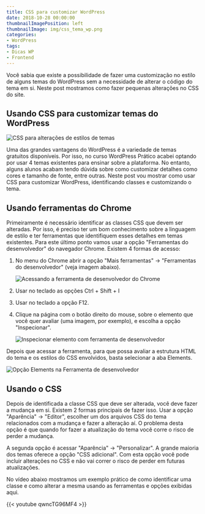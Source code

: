 ```yaml
---
title: CSS para customizar WordPress
date: 2018-10-28 00:00:00
thumbnailImagePosition: left
thumbnailImage: img/css_tema_wp.png
categories:
- WordPress
tags:
- Dicas WP
- Frontend
---
```


Você sabia que existe a possibilidade de fazer uma customização no estilo de alguns temas do WordPress sem a necessidade de alterar o código do tema em si. Neste post mostramos como fazer pequenas alterações no CSS do site.

<!--more-->

## Usando CSS para customizar temas do WordPress

![CSS para alterações de estilos de temas](../../img/css_tema_wp.png "Customização de temas WordPress")

Uma das grandes vantagens do WordPress é a variedade de temas gratuitos disponíveis. Por isso, no curso WordPress Prático acabei optando por usar 4 temas existentes para ensinar sobre a plataforma. No entanto, alguns alunos acabam tendo dúvida sobre como customizar detalhes como cores e tamanho de fonte, entre outras. Neste post vou mostrar como usar CSS para customizar WordPress, identificando classes e customizando o tema.

## Usando ferramentas do Chrome

Primeiramente é necessário identificar as classes CSS que devem ser alteradas. Por isso, é preciso ter um bom conhecimento sobre a linguagem de estilo e ter ferramentas que identifiquem esses detalhes em temas existentes. Para este último ponto vamos usar a opção "Ferramentas do desenvolvedor" do navegador Chrome. Existem 4 formas de acesso:

1. No menu do Chrome abrir a opção "Mais ferramentas" -> "Ferramentas do desenvolvedor" (veja imagem abaixo).

   ![Acessando a ferramenta de desenvolvedor do Chrome](../../img/Acesso-ferramenta.png "Ferramenta de desenvolvedor do Chrome")

2. Usar no teclado as opções Ctrl + Shift + I

3. Usar no teclado a opção F12.

4. Clique na página com o botão direito do mouse, sobre o elemento que você quer avaliar (uma imagem, por exemplo), e escolha a opção "Inspecionar".

   ![Inspecionar elemento com ferramenta de desenvolvedor](../../img/Menu-inspecionar.png "Inspecionar elemento")


Depois que acessar a ferramenta, para que possa avaliar a estrutura HTML do tema e os estilos do CSS envolvidos, basta selecionar a aba Elements.

![Opção Elements na Ferramenta de desenvolvedor](../../img/Ferramenta-Desenvolvedor.png "Elements em Ferramenta de desenvolvedor")

## Usando o CSS

Depois de identificada a classe CSS que deve ser alterada, você deve fazer a mudança em si. Existem 2 formas principais de fazer isso. Usar a opção "Aparência" -> "Editor", escolher um dos arquivos CSS do tema relacionados com a mudança e fazer a alteração aí. O problema desta opção é que quando for fazer a atualização do tema você corre o risco de perder a mudança.

A segunda opção é acessar "Aparência" -> "Personalizar". A grande maioria dos temas oferece a opção "CSS adicional". Com esta opção você pode incluir alterações no CSS e não vai correr o risco de perder em futuras atualizações.

No vídeo abaixo mostramos um exemplo prático de como identificar uma classe e como alterar a mesma usando as ferramentas e opções exibidas aqui.

{{< youtube qwncTG96MF4 >}}
